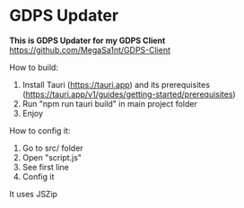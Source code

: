 # GDPS Updater

**This is GDPS Updater for my GDPS Client**
https://github.com/MegaSa1nt/GDPS-Client

How to build:
1. Install Tauri (https://tauri.app) and its prerequisites (https://tauri.app/v1/guides/getting-started/prerequisites)
2. Run "npm run tauri build" in main project folder
3. Enjoy

How to config it:
1. Go to src/ folder
2. Open "script.js"
3. See first line
4. Config it

It uses JSZip